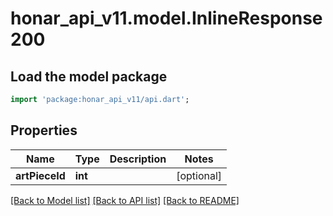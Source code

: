 # honar_api_v11.model.InlineResponse200

## Load the model package
```dart
import 'package:honar_api_v11/api.dart';
```

## Properties
Name | Type | Description | Notes
------------ | ------------- | ------------- | -------------
**artPieceId** | **int** |  | [optional]

[[Back to Model list]](../README.md#documentation-for-models) [[Back to API list]](../README.md#documentation-for-api-endpoints) [[Back to README]](../README.md)


